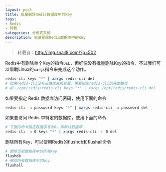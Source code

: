 ```yaml
---
layout: post
title: 批量删除Redis数据库中的Key
tags:
- Redis
- 转载
categories: 分布式系统
description: 批量删除Redis数据库中的Key
---
```

> 转载自：http://img.snail8.com/?p=502

Redis中有删除单个Key的指令`DEL`，但好像没有批量删除Key的指令，不过我们可以借助Linux的`xargs`指令来完成这个动作。

```bash
redis-cli keys "*" | xargs redis-cli del
# 如果redis-cli没有设置成系统变量，需要指定redis-cli的完整路径
# 如：/opt/redis/redis-cli keys "*" | xargs /opt/redis/redis-cli del
```

如果要指定 Redis 数据库访问密码，使用下面的命令
```bash
redis-cli -a password keys "*" | xargs redis-cli -a password del
```

如果要访问 Redis 中特定的数据库，使用下面的命令
```bash
# 下面的命令指定数据序号为0，即默认数据库
redis-cli -n 0 keys "*" | xargs redis-cli -n 0 del
```

删除所有Key，可以使用Redis的flushdb和flushall命令
```bash
# 删除当前数据库中的所有Key
flushdb
# 删除所有数据库中的key
flushall
```
